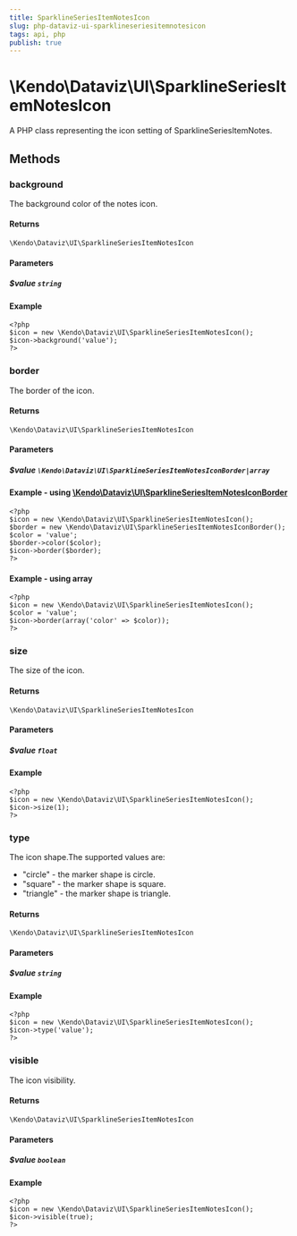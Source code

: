 ```yaml
---
title: SparklineSeriesItemNotesIcon
slug: php-dataviz-ui-sparklineseriesitemnotesicon
tags: api, php
publish: true
---
```


# \Kendo\Dataviz\UI\SparklineSeriesItemNotesIcon

A PHP class representing the icon setting of SparklineSeriesItemNotes.


## Methods

### background
The background color of the notes icon.

#### Returns
`\Kendo\Dataviz\UI\SparklineSeriesItemNotesIcon`

#### Parameters

##### $value `string`



#### Example 
    <?php
    $icon = new \Kendo\Dataviz\UI\SparklineSeriesItemNotesIcon();
    $icon->background('value');
    ?>

### border

The border of the icon.

#### Returns
`\Kendo\Dataviz\UI\SparklineSeriesItemNotesIcon`

#### Parameters

##### $value `\Kendo\Dataviz\UI\SparklineSeriesItemNotesIconBorder|array`


#### Example - using [\Kendo\Dataviz\UI\SparklineSeriesItemNotesIconBorder](/kendo-ui/api/wrappers/php/Kendo/Dataviz/UI/SparklineSeriesItemNotesIconBorder)
    <?php
    $icon = new \Kendo\Dataviz\UI\SparklineSeriesItemNotesIcon();
    $border = new \Kendo\Dataviz\UI\SparklineSeriesItemNotesIconBorder();
    $color = 'value';
    $border->color($color);
    $icon->border($border);
    ?>

#### Example - using array

    <?php
    $icon = new \Kendo\Dataviz\UI\SparklineSeriesItemNotesIcon();
    $color = 'value';
    $icon->border(array('color' => $color));
    ?>

### size
The size of the icon.

#### Returns
`\Kendo\Dataviz\UI\SparklineSeriesItemNotesIcon`

#### Parameters

##### $value `float`



#### Example 
    <?php
    $icon = new \Kendo\Dataviz\UI\SparklineSeriesItemNotesIcon();
    $icon->size(1);
    ?>

### type
The icon shape.The supported values are:
* "circle" - the marker shape is circle.
* "square" - the marker shape is square.
* "triangle" - the marker shape is triangle.

#### Returns
`\Kendo\Dataviz\UI\SparklineSeriesItemNotesIcon`

#### Parameters

##### $value `string`



#### Example 
    <?php
    $icon = new \Kendo\Dataviz\UI\SparklineSeriesItemNotesIcon();
    $icon->type('value');
    ?>

### visible
The icon visibility.

#### Returns
`\Kendo\Dataviz\UI\SparklineSeriesItemNotesIcon`

#### Parameters

##### $value `boolean`



#### Example 
    <?php
    $icon = new \Kendo\Dataviz\UI\SparklineSeriesItemNotesIcon();
    $icon->visible(true);
    ?>

